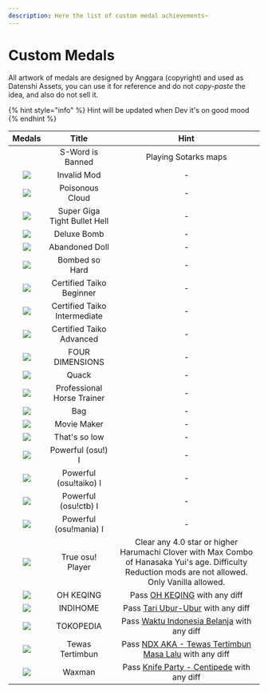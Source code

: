 ```yaml
---
description: Here the list of custom medal achievements~
---
```


# Custom Medals

All artwork of medals are designed by Anggara (copyright) and used as Datenshi Assets, you can use it for reference and do not _copy-paste_ the idea, and also do not sell it.

{% hint style="info" %}
Hint will be updated when Dev it's on good mood
{% endhint %}

|                                                                   Medals                                                                   |             Title            |                                                                         Hint                                                                         |
| :----------------------------------------------------------------------------------------------------------------------------------------: | :--------------------------: | :--------------------------------------------------------------------------------------------------------------------------------------------------: |
| <img src="https://cdn.discordapp.com/attachments/874910377937354763/971411754460524644/rsz_mischief-0001.png" alt="" data-size="original"> |       S-Word is Banned       |                                                                 Playing Sotarks maps                                                                 |
|                  ![](https://cdn.discordapp.com/attachments/874910377937354763/971412001811230730/rsz\_mischief-0002.png)                  |          Invalid Mod         |                                                                           -                                                                          |
|                                         ![](https://assets.datenshi.pw/medals/web/purity-0001.png)                                         |        Poisonous Cloud       |                                                                           -                                                                          |
|                   ![](https://cdn.discordapp.com/attachments/874910377937354763/971413707089383434/rsz\_purity-0002.png)                   | Super Giga Tight Bullet Hell |                                                                           -                                                                          |
|                                         ![](https://assets.datenshi.pw/medals/web/purity-0003.png)                                         |          Deluxe Bomb         |                                                                           -                                                                          |
|                                         ![](https://assets.datenshi.pw/medals/web/purity-0004.png)                                         |        Abandoned Doll        |                                                                           -                                                                          |
|                                         ![](https://assets.datenshi.pw/medals/web/purity-0005.png)                                         |        Bombed so Hard        |                                                                           -                                                                          |
|                                       ![](https://assets.datenshi.pw/medals/web/rei-taiko-set-1.png)                                       |   Certified Taiko Beginner   |                                                                           -                                                                          |
|                                       ![](https://assets.datenshi.pw/medals/web/rei-taiko-set-2.png)                                       | Certified Taiko Intermediate |                                                                           -                                                                          |
|                                       ![](https://assets.datenshi.pw/medals/web/rei-taiko-set-3.png)                                       |   Certified Taiko Advanced   |                                                                           -                                                                          |
|                                        ![](https://assets.datenshi.pw/medals/web/dat-funni-0001.png)                                       |        FOUR DIMENSIONS       |                                                                           -                                                                          |
|                  ![](https://cdn.discordapp.com/attachments/874910377937354763/971415132464873543/rsz\_dat-funni-0002.png)                 |             Quack            |                                                                           -                                                                          |
|                  ![](https://cdn.discordapp.com/attachments/874910377937354763/971415377680674876/rsz\_dat-funni-0003.png)                 |  Professional Horse Trainer  |                                                                           -                                                                          |
|                  ![](https://cdn.discordapp.com/attachments/874910377937354763/971415661643440189/rsz\_dat-funni-0004.png)                 |              Bag             |                                                                           -                                                                          |
|                  ![](https://cdn.discordapp.com/attachments/874910377937354763/971415982780342322/rsz\_dat-funni-0005.png)                 |          Movie Maker         |                                                                           -                                                                          |
|                  ![](https://cdn.discordapp.com/attachments/874910377937354763/971417166995935272/rsz\_mischief-0003.png)                  |         That's so low        |                                                                           -                                                                          |
|                   ![](https://cdn.discordapp.com/attachments/874910377937354763/971418456023003147/rsz\_pp-power-std.png)                  |       Powerful (osu!) I      |                                                                           -                                                                          |
|                  ![](https://cdn.discordapp.com/attachments/874910377937354763/971418456475992144/rsz\_pp-power-taiko.png)                 |    Powerful (osu!taiko) I    |                                                                           -                                                                          |
|                   ![](https://cdn.discordapp.com/attachments/874910377937354763/971418459961434122/rsz\_pp-power-ctb.png)                  |     Powerful (osu!ctb) I     |                                                                           -                                                                          |
|                  ![](https://cdn.discordapp.com/attachments/874910377937354763/971418460196335646/rsz\_pp-power-mania.png)                 |    Powerful (osu!mania) I    |                                                                           -                                                                          |
|                  ![](https://cdn.discordapp.com/attachments/874910377937354763/971419709473951784/rsz\_mischief-0004.png)                  |       True osu! Player       | Clear any 4.0 star or higher Harumachi Clover with Max Combo of Hanasaka Yui's age. Difficulty Reduction mods are not allowed. Only Vanilla allowed. |
|                 ![](https://cdn.discordapp.com/attachments/874910377937354763/971420420307828807/rsz\_1dat-funni-0006.png)                 |           OH KEQING          |                                  Pass [OH KEQING](https://osu.ppy.sh/beatmapsets/1310276#osu/2716142) with any diff                                  |
|                                        ![](https://assets.datenshi.pw/medals/web/dat-funni-0007.png)                                       |           INDIHOME           |                                Pass [Tari Ubur-Ubur](https://osu.ppy.sh/beatmapsets/1285848#osu/2671414) with any diff                               |
|                                        ![](https://assets.datenshi.pw/medals/web/dat-funni-0008.png)                                       |           TOKOPEDIA          |                           Pass [Waktu Indonesia Belanja](https://osu.ppy.sh/beatmapsets/1317201#osu/2729265) with any diff                           |
|                                        ![](https://assets.datenshi.pw/medals/web/dat-funni-0009.png)                                       |        Tewas Tertimbun       |                     Pass [NDX AKA - Tewas Tertimbun Masa Lalu](https://osu.ppy.sh/beatmapsets/1207913#osu/2515303) with any diff                     |
|                                        ![](https://assets.datenshi.pw/medals/web/dat-funni-0010.png)                                       |            Waxman            |                            Pass [Knife Party - Centipede](https://osu.ppy.sh/beatmapsets/150945#osu/372245) with any diff                            |

